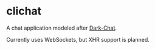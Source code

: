 # clichat
A chat application modeled after [Dark-Chat](http://dark-chat.info).

Currently uses WebSockets, but XHR support is planned.
